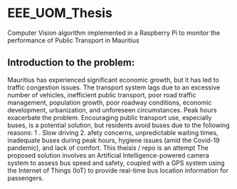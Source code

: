 # EEE_UOM_Thesis
Computer Vision algorithm implemented in a Raspberry Pi to monitor the performance of Public Transport in Mauritius


## Introduction to the problem:

Mauritius has experienced significant economic growth, but it has led to traffic congestion issues. The transport system lags due to an excessive number of vehicles, inefficient public transport, poor road traffic management, population growth, poor roadway conditions, economic development, urbanization, and unforeseen circumstances. Peak hours exacerbate the problem. Encouraging public transport use, especially buses, is a potential solution, but residents avoid buses due to the following reasons:
1 . Slow driving 
2. afety concerns, unpredictable waiting times, inadequate buses during peak hours, hygiene issues (amid the Covid-19 pandemic), and lack of comfort. 
This theisis / repo is an attempt 
The proposed solution involves an Artificial Intelligence-powered camera system to assess bus speed and safety, coupled with a GPS system using the Internet of Things (IoT) to provide real-time bus location information for passengers.

